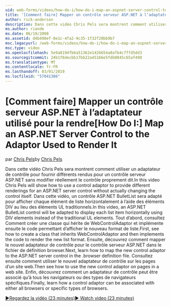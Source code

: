 ```yaml
---
uid: web-forms/videos/how-do-i/how-do-i-map-an-aspnet-server-control-to-the-adaptor-used-to-render-it
title: '[Comment faire] Mapper un contrôle serveur ASP.NET à l’adaptateur utilisé pour la rendre | Microsoft Docs'
author: rick-anderson
description: Dans cette vidéo Chris Pels sera montrent comment utiliser un adaptateur de contrôle pour fournir différents rendus pour un contrôle serveur ASP.NET sans modifier réellement la c...
ms.author: riande
ms.date: 06/19/2008
ms.assetid: d4b498ef-8e1c-4fa2-9c35-1f32f20bb9b7
msc.legacyurl: /web-forms/videos/how-do-i/how-do-i-map-an-aspnet-server-control-to-the-adaptor-used-to-render-it
msc.type: video
ms.openlocfilehash: 5e9a8194fb6a51362e1426654a0afb4c7ffd5dd3
ms.sourcegitcommit: 24b1f6decbb17bb22a45166e5fdb0845c65af498
ms.translationtype: MT
ms.contentlocale: fr-FR
ms.lasthandoff: 03/01/2019
ms.locfileid: "57041386"
---
```

<a name="how-do-i-map-an-aspnet-server-control-to-the-adaptor-used-to-render-it"></a><span data-ttu-id="28292-103">[Comment faire] Mapper un contrôle serveur ASP.NET à l’adaptateur utilisé pour la rendre</span><span class="sxs-lookup"><span data-stu-id="28292-103">[How Do I:] Map an ASP.NET Server Control to the Adaptor Used to Render It</span></span>
====================
<span data-ttu-id="28292-104">par [Chris Pels](https://twitter.com/chrispels)</span><span class="sxs-lookup"><span data-stu-id="28292-104">by [Chris Pels](https://twitter.com/chrispels)</span></span>

<span data-ttu-id="28292-105">Dans cette vidéo Chris Pels sera montrent comment utiliser un adaptateur de contrôle pour fournir différents rendus pour un contrôle serveur ASP.NET sans modifier réellement le contrôle proprement dit.</span><span class="sxs-lookup"><span data-stu-id="28292-105">In this video Chris Pels will show how to use a control adaptor to provide different renderings for an ASP.NET server control without actually changing the control itself.</span></span> <span data-ttu-id="28292-106">Dans cette vidéo, un contrôle ASP.NET BulletList sera adapté pour afficher chaque élément de liste horizontalement à l’aide des éléments DIV au lieu des éléments UL traditionnels.</span><span class="sxs-lookup"><span data-stu-id="28292-106">In this video, an ASP.NET BulletList control will be adapted to display each list item horizontally using DIV elements instead of the traditional UL elements.</span></span> <span data-ttu-id="28292-107">Tout d’abord, consultez Comment créer une classe qui hérite de WebControlAdaptor et implémente ensuite le code permettant d’afficher le nouveau format de liste.</span><span class="sxs-lookup"><span data-stu-id="28292-107">First, see how to create a class that inherits WebControlAdaptor and then implements the code to render the new list format.</span></span> <span data-ttu-id="28292-108">Ensuite, découvrez comment mapper le nouvel adaptateur de contrôle pour le contrôle serveur ASP.NET dans le fichier de définition browser.</span><span class="sxs-lookup"><span data-stu-id="28292-108">Next, learn how to map the new control adaptor to the ASP.NET server control in the .browser definition file.</span></span> <span data-ttu-id="28292-109">Consultez ensuite comment utiliser le nouvel adaptateur de contrôle sur les pages d’un site web.</span><span class="sxs-lookup"><span data-stu-id="28292-109">Then see how to use the new control adaptor on pages in a web site.</span></span> <span data-ttu-id="28292-110">Enfin, découvrez comment un adaptateur de contrôle peut être associé qu’à tous les navigateurs ou des types de navigateurs spécifiques.</span><span class="sxs-lookup"><span data-stu-id="28292-110">Finally, learn how a control adaptor can be associated with either all browsers or specific types of browsers.</span></span>

[<span data-ttu-id="28292-111">&#9654;Regardez la vidéo (23 minutes)</span><span class="sxs-lookup"><span data-stu-id="28292-111">&#9654; Watch video (23 minutes)</span></span>](https://channel9.msdn.com/Blogs/ASP-NET-Site-Videos/how-do-i-map-an-aspnet-server-control-to-the-adaptor-used-to-render-it)

